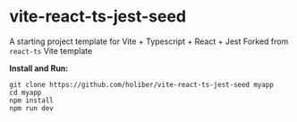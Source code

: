 # vite-react-ts-jest-seed

A starting project template for Vite + Typescript + React + Jest
Forked from `react-ts` Vite template

**Install and Run:**
````
git clone https://github.com/holiber/vite-react-ts-jest-seed myapp
cd myapp
npm install
npm run dev
````


